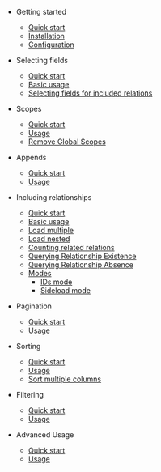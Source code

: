 - Getting started
  - [Quick start](README.md)
  - [Installation](installation.md)
  - [Configuration](configuration.md)

- Selecting fields
  - [Quick start](selecting_fields.md?id=selecting-fields)
  - [Basic usage](selecting_fields.md?id=basic-usage)
  - [Selecting fields for included relations](selecting_fields.md?id=selecting-fields-for-included-relations)

- Scopes
  - [Quick start](scopes.md?id=scopes)
  - [Usage](scopes.md?id=usage)
  - [Remove Global Scopes](scopes.md?id=remove-global-scopes)

- Appends
  - [Quick start](appends.md?id=appends)
  - [Usage](appends.md?id=usage)

- Including relationships
  - [Quick start](including_relationships.md?id=including-relationships)
  - [Basic usage](including_relationships.md?id=basic-usage)
  - [Load multiple](including_relationships.md?id=load-multiple)
  - [Load nested](including_relationships.md?id=load-nested)
  - [Counting related relations](including_relationships.md?id=counting-related-relations)
  - [Querying Relationship Existence](including_relationships.md?id=querying-relationship-existence)
  - [Querying Relationship Absence](including_relationships.md?id=querying-relationship-absence)
  - [Modes](including_relationships.md?id=modes)
    - [IDs mode](including_relationships.md?id=ids-mode)
    - [Sideload mode](including_relationships.md?id=sideload-mode)

- Pagination
  - [Quick start](pagination.md?id=pagination)
  - [Usage](pagination.md?id=usage)

- Sorting
  - [Quick start](sorting.md?id=sorting)
  - [Usage](sorting.md?id=usage)
  - [Sort multiple columns](sorting.md?id=sort-multiple)

- Filtering
  - [Quick start](filtering.md?id=filtering)
  - [Usage](filtering.md?id=usage)

- Advanced Usage
  - [Quick start](advanced_usage.md?id=avanced_usage)
  - [Usage](advanced_usage.md?id=custom-sort)